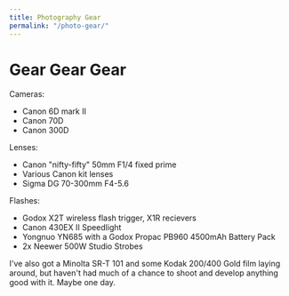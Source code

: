 ```yaml
---
title: Photography Gear
permalink: "/photo-gear/"
---
```


# Gear Gear Gear

Cameras:
 - Canon 6D mark II
 - Canon 70D
 - Canon 300D

Lenses:
 - Canon "nifty-fifty" 50mm F1/4 fixed prime
 - Various Canon kit lenses
 - Sigma DG 70-300mm F4-5.6

Flashes:
  - Godox X2T wireless flash trigger, X1R recievers
  - Canon 430EX II Speedlight
  - Yongnuo YN685 with a Godox Propac PB960 4500mAh Battery Pack
  - 2x Neewer 500W Studio Strobes

I've also got a Minolta SR-T 101 and some Kodak 200/400 Gold film laying around,
but haven't had much of a chance to shoot and develop anything good with it. Maybe
one day.
